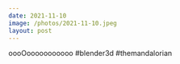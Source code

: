 ```yaml
---
date: 2021-11-10
image: /photos/2021-11-10.jpeg
layout: post
---
```


oooOooooooooooo #blender3d #themandalorian
